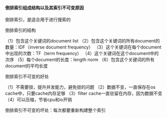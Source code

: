 #### 倒排索引组成结构以及其索引不可变原因

倒排索引，是适合用于进行搜索的

倒排索引的结构

（1）包含这个关键词的document list
（2）包含这个关键词的所有document的数量：IDF（inverse document frequency）
（3）这个关键词在每个document中出现的次数：TF（term frequency）
（4）这个关键词在这个document中的次序
（5）每个document的长度：length norm
（6）包含这个关键词的所有document的平均长度

倒排索引不可变的好处

（1）不需要锁，提升并发能力，避免锁的问题
（2）数据不变，一直保存在os cache中，只要cache内存足够
（3）filter cache一直驻留在内存，因为数据不变
（4）可以压缩，节省cpu和io开销

倒排索引不可变的坏处：每次都要重新构建整个索引